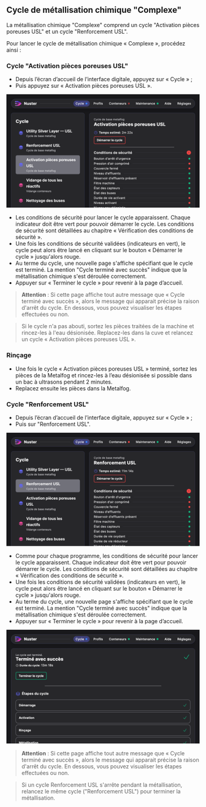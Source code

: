 ## Cycle de métallisation chimique "Complexe"

La métallisation chimique "Complexe" comprend un cycle "Activation pièces poreuses USL" et un cycle "Renforcement USL".

Pour lancer le cycle de métallisation chimique « Complexe », procédez ainsi :

### Cycle "Activation pièces poreuses USL"

- Depuis l’écran d’accueil de l’interface digitale, appuyez sur « Cycle » ;
- Puis appuyez sur « Activation pièces poreuses USL ».

![Menu Activation pièces poreuses USL](menu_activation.png)

- Les conditions de sécurité pour lancer le cycle apparaissent. Chaque indicateur doit être vert pour pouvoir démarrer le cycle. Les conditions de sécurité sont détaillées au chapitre « Vérification des conditions de sécurité ».
- Une fois les conditions de sécurité validées (indicateurs en vert), le cycle peut alors être lancé en cliquant sur le bouton « Démarrer le cycle » jusqu'alors rouge.
- Au terme du cycle, une nouvelle page s'affiche spécifiant que le cycle est terminé. La mention "Cycle terminé avec succès" indique que la métallisation chimique s'est déroulée correctement.
- Appuyer sur « Terminer le cycle » pour revenir à la page d’accueil.

> **Attention** : Si cette page affiche tout autre message que « Cycle terminé avec succès », alors le message qui apparait précise la raison d'arrêt du cycle. En dessous, vous pouvez visualiser les étapes effectuées ou non.

> Si le cycle n'a pas abouti, sortez les pièces traitées de la machine et rincez-les à l'eau désionisée. Replacez-les dans la cuve et relancez un cycle « Activation pièces poreuses USL ».

### Rinçage

- Une fois le cycle « Activation pièces poreuses USL » terminé, sortez les pièces de la Metalfog et rincez-les à l’eau désionisée si possible dans un bac à ultrasons pendant 2 minutes.
- Replacez ensuite les pièces dans la Metalfog.

### Cycle "Renforcement USL"

- Depuis l’écran d’accueil de l’interface digitale, appuyez sur « Cycle » ;
- Puis sur "Renforcement USL".

![Menu Renforcement USL](menu_renforcement.png)

- Comme pour chaque programme, les conditions de sécurité pour lancer le cycle apparaissent. Chaque indicateur doit être vert pour pouvoir démarrer le cycle. Les conditions de sécurité sont détaillées au chapitre « Vérification des conditions de sécurité ».
- Une fois les conditions de sécurité validées (indicateurs en vert), le cycle peut alors être lancé en cliquant sur le bouton « Démarrer le cycle » jusqu'alors rouge.
- Au terme du cycle, une nouvelle page s'affiche spécifiant que le cycle est terminé. La mention "Cycle terminé avec succès" indique que la métallisation chimique s'est déroulée correctement.
- Appuyer sur « Terminer le cycle » pour revenir à la page d’accueil.

![Affichage de fin de cycle normal](cycletermineavecsucces.png)

 >**Attention** : Si cette page affiche tout autre message que « Cycle terminé avec succès », alors le message qui apparait précise la raison d'arrêt du cycle. En dessous, vous pouvez visualiser les étapes effectuées ou non.

> Si un cycle Renforcement USL s'arrête pendant la métallisation, relancez le même cycle ("Renforcement USL") pour terminer la métallisation.